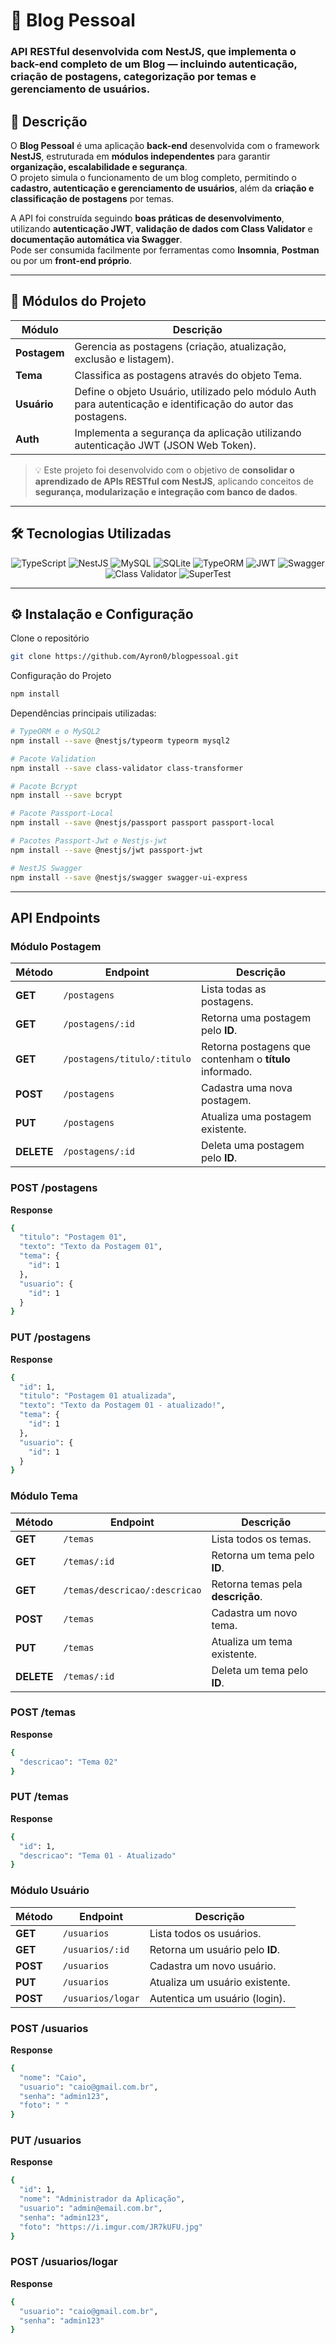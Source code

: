 # 📝 Blog Pessoal

### API RESTful desenvolvida com **NestJS**, que implementa o back-end completo de um Blog — incluindo autenticação, criação de postagens, categorização por temas e gerenciamento de usuários.

## 📖 Descrição

O **Blog Pessoal** é uma aplicação **back-end** desenvolvida com o framework **NestJS**, estruturada em **módulos independentes** para garantir **organização, escalabilidade e segurança**.  
O projeto simula o funcionamento de um blog completo, permitindo o **cadastro, autenticação e gerenciamento de usuários**, além da **criação e classificação de postagens** por temas.

A API foi construída seguindo **boas práticas de desenvolvimento**, utilizando **autenticação JWT**, **validação de dados com Class Validator** e **documentação automática via Swagger**.  
Pode ser consumida facilmente por ferramentas como **Insomnia**, **Postman** ou por um **front-end próprio**.

---
## 🧩 Módulos do Projeto

| Módulo | Descrição |
|--------|------------|
| **Postagem** | Gerencia as postagens (criação, atualização, exclusão e listagem). |
| **Tema** | Classifica as postagens através do objeto Tema. |
| **Usuário** | Define o objeto Usuário, utilizado pelo módulo Auth para autenticação e identificação do autor das postagens. |
| **Auth** | Implementa a segurança da aplicação utilizando autenticação JWT (JSON Web Token). |

> 💡 Este projeto foi desenvolvido com o objetivo de **consolidar o aprendizado de APIs RESTful com NestJS**, aplicando conceitos de **segurança, modularização e integração com banco de dados**.

---
## 🛠️ Tecnologias Utilizadas

<p align="center">
  <img src="https://img.shields.io/badge/TypeScript-3178C6?style=for-the-badge&logo=typescript&logoColor=white" alt="TypeScript" />
  <img src="https://img.shields.io/badge/NestJS-E0234E?style=for-the-badge&logo=nestjs&logoColor=white" alt="NestJS" />
  <img src="https://img.shields.io/badge/MySQL-00758F?style=for-the-badge&logo=mysql&logoColor=white" alt="MySQL" />
  <img src="https://img.shields.io/badge/SQLite-003B57?style=for-the-badge&logo=sqlite&logoColor=white" alt="SQLite" />
  <img src="https://img.shields.io/badge/TypeORM-FF6C37?style=for-the-badge&logo=typeorm&logoColor=white" alt="TypeORM" />
  <img src="https://img.shields.io/badge/JWT-000000?style=for-the-badge&logo=jsonwebtokens&logoColor=white" alt="JWT" />
  <img src="https://img.shields.io/badge/Swagger-85EA2D?style=for-the-badge&logo=swagger&logoColor=black" alt="Swagger" />
  <img src="https://img.shields.io/badge/Class%20Validator-5C2D91?style=for-the-badge&logo=nestjs&logoColor=white" alt="Class Validator" />
  <img src="https://img.shields.io/badge/SuperTest-FFCA28?style=for-the-badge&logo=jest&logoColor=black" alt="SuperTest" />
</p>

---
## ⚙️ Instalação e Configuração

Clone o repositório

```bash
git clone https://github.com/Ayron0/blogpessoal.git
```
Configuração do Projeto
```bash
npm install
```
Dependências principais utilizadas:
```bash
# TypeORM e o MySQL2
npm install --save @nestjs/typeorm typeorm mysql2

# Pacote Validation
npm install --save class-validator class-transformer

# Pacote Bcrypt
npm install --save bcrypt

# Pacote Passport-Local
npm install --save @nestjs/passport passport passport-local

# Pacotes Passport-Jwt e Nestjs-jwt
npm install --save @nestjs/jwt passport-jwt

# NestJS Swagger
npm install --save @nestjs/swagger swagger-ui-express
```
---

## API Endpoints

### Módulo Postagem 
| Método | Endpoint | Descrição |
|--------|-----------|------------|
| **GET** | `/postagens` | Lista todas as postagens. |
| **GET** | `/postagens/:id` | Retorna uma postagem pelo **ID**. |
| **GET** | `/postagens/titulo/:titulo` | Retorna postagens que contenham o **título** informado. |
| **POST** | `/postagens` | Cadastra uma nova postagem. |
| **PUT** | `/postagens` | Atualiza uma postagem existente. |
| **DELETE** | `/postagens/:id` | Deleta uma postagem pelo **ID**. |

### POST /postagens

**Response**
```bash
{
  "titulo": "Postagem 01",
  "texto": "Texto da Postagem 01",
  "tema": {
    "id": 1
  },
  "usuario": {
    "id": 1
  }
}
```

### PUT /postagens

**Response**
```bash
{
  "id": 1,
  "titulo": "Postagem 01 atualizada",
  "texto": "Texto da Postagem 01 - atualizado!",
  "tema": {
    "id": 1
  },
  "usuario": {
    "id": 1
  }
}
```

### Módulo Tema 

| Método | Endpoint | Descrição |
|--------|-----------|------------|
| **GET** | `/temas` | Lista todos os temas. |
| **GET** | `/temas/:id` | Retorna um tema pelo **ID**. |
| **GET** | `/temas/descricao/:descricao` | Retorna temas pela **descrição**. |
| **POST** | `/temas` | Cadastra um novo tema. |
| **PUT** | `/temas` | Atualiza um tema existente. |
| **DELETE** | `/temas/:id` | Deleta um tema pelo **ID**. |

### POST /temas
**Response**
```bash
{
  "descricao": "Tema 02"
}
```

### PUT /temas
**Response**
```bash
{
  "id": 1,
  "descricao": "Tema 01 - Atualizado"
}
```

### Módulo Usuário 

| Método | Endpoint | Descrição |
|--------|-----------|------------|
| **GET** | `/usuarios` | Lista todos os usuários. |
| **GET** | `/usuarios/:id` | Retorna um usuário pelo **ID**. |
| **POST** | `/usuarios` | Cadastra um novo usuário. |
| **PUT** | `/usuarios` | Atualiza um usuário existente. |
| **POST** | `/usuarios/logar` | Autentica um usuário (login). |

### POST /usuarios
**Response**
```bash
{
  "nome": "Caio",
  "usuario": "caio@gmail.com.br",
  "senha": "admin123",
  "foto": " "
}
```

### PUT /usuarios
**Response**
```bash
{
  "id": 1,
  "nome": "Administrador da Aplicação",
  "usuario": "admin@email.com.br",
  "senha": "admin123",
  "foto": "https://i.imgur.com/JR7kUFU.jpg"
}
```

### POST /usuarios/logar
**Response**
```bash
{
  "usuario": "caio@gmail.com.br",
  "senha": "admin123"
}
```
